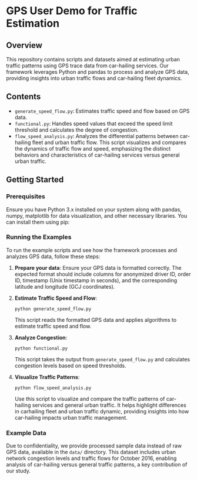 # GPS User Demo for Traffic Estimation

## Overview
This repository contains scripts and datasets aimed at estimating urban traffic patterns using GPS trace data from car-hailing services. Our framework leverages Python and pandas to process and analyze GPS data, providing insights into urban traffic flows and car-hailing fleet dynamics.

## Contents
- `generate_speed_flow.py`: Estimates traffic speed and flow based on GPS data.
- `functional.py`: Handles speed values that exceed the speed limit threshold and calculates the degree of congestion.
- `flow_speed_analysis.py`: Analyzes the differential patterns between car-hailing fleet and urban traffic flow. This script visualizes and compares the dynamics of traffic flow and speed, emphasizing the distinct behaviors and characteristics of car-hailing services versus general urban traffic.

## Getting Started

### Prerequisites
Ensure you have Python 3.x installed on your system along with pandas, numpy, matplotlib for data visualization, and other necessary libraries. You can install them using pip:


### Running the Examples
To run the example scripts and see how the framework processes and analyzes GPS data, follow these steps:

1. **Prepare your data**: Ensure your GPS data is formatted correctly. The expected format should include columns for anonymized driver ID, order ID, timestamp (Unix timestamp in seconds), and the corresponding latitude and longitude (GCJ coordinates).

2. **Estimate Traffic Speed and Flow**:
    ```
    python generate_speed_flow.py
    ```
   This script reads the formatted GPS data and applies algorithms to estimate traffic speed and flow. 

3. **Analyze Congestion**:
    ```
    python functional.py
    ```
   This script takes the output from `generate_speed_flow.py` and calculates congestion levels based on speed thresholds.

4. **Visualize Traffic Patterns**:
    ```
    python flow_speed_analysis.py
    ```
   Use this script to visualize and compare the traffic patterns of car-hailing services and general urban traffic. It helps highlight differences in carhailing fleet and urban traffic dynamic, providing insights into how car-hailing impacts urban traffic management.

### Example Data
 Due to confidentiality, we provide processed sample data instead of raw GPS data, available in the `data/` directory. This dataset includes urban network congestion levels and traffic flows for October 2016, enabling analysis of car-hailing versus general traffic patterns, a key contribution of our study.


